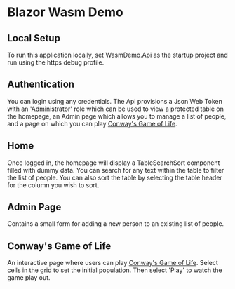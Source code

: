 # Blazor Wasm Demo

## Local Setup
To run this application locally, set WasmDemo.Api as the startup project and run using the https debug profile.

## Authentication
You can login using any credentials. The Api provisions a Json Web Token with an 'Administrator' role which can be used to view a protected table on the homepage, an Admin page which allows you to manage a list of people, and a page on which you can play [Conway's Game of Life](https://en.wikipedia.org/wiki/Conway%27s_Game_of_Life).

## Home
Once logged in, the homepage will display a TableSearchSort component filled with dummy data. You can search for any text within the table to filter the list of people. You can also sort the table by selecting the table header for the column you wish to sort.

## Admin Page
Contains a small form for adding a new person to an existing list of people.

## Conway's Game of Life
An interactive page where users can play [Conway's Game of Life](https://en.wikipedia.org/wiki/Conway%27s_Game_of_Life). Select cells in the grid to set the initial population. Then select 'Play' to watch the game play out.